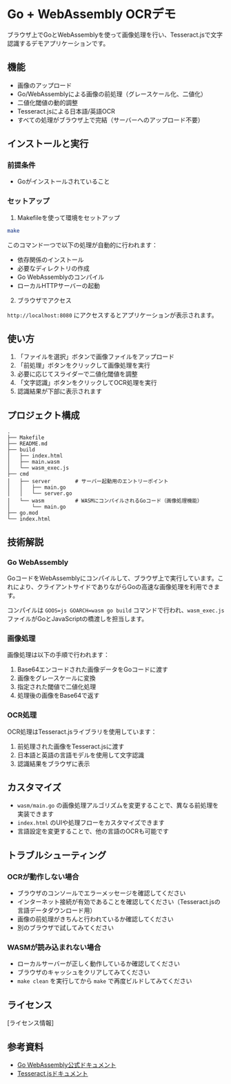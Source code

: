 # Go + WebAssembly OCRデモ

ブラウザ上でGoとWebAssemblyを使って画像処理を行い、Tesseract.jsで文字認識するデモアプリケーションです。

## 機能

- 画像のアップロード
- Go/WebAssemblyによる画像の前処理（グレースケール化、二値化）
- 二値化閾値の動的調整
- Tesseract.jsによる日本語/英語OCR
- すべての処理がブラウザ上で完結（サーバーへのアップロード不要）

## インストールと実行

### 前提条件

- Goがインストールされていること

### セットアップ

1. Makefileを使って環境をセットアップ

```bash
make
```

このコマンド一つで以下の処理が自動的に行われます：
- 依存関係のインストール
- 必要なディレクトリの作成
- Go WebAssemblyのコンパイル
- ローカルHTTPサーバーの起動

2. ブラウザでアクセス

`http://localhost:8080` にアクセスするとアプリケーションが表示されます。

## 使い方

1. 「ファイルを選択」ボタンで画像ファイルをアップロード
2. 「前処理」ボタンをクリックして画像処理を実行
3. 必要に応じてスライダーで二値化閾値を調整
4. 「文字認識」ボタンをクリックしてOCR処理を実行
5. 認識結果が下部に表示されます

## プロジェクト構成

```
.
├── Makefile
├── README.md
├── build
│   ├── index.html
│   ├── main.wasm
│   └── wasm_exec.js
├── cmd
│   ├── server        # サーバー起動用のエントリーポイント
│   │   ├── main.go
│   │   └── server.go
│   └── wasm          # WASMにコンパイルされるGoコード（画像処理機能）
│       └── main.go
├── go.mod
└── index.html
```

## 技術解説

### Go WebAssembly

GoコードをWebAssemblyにコンパイルして、ブラウザ上で実行しています。これにより、クライアントサイドでありながらGoの高速な画像処理を利用できます。

コンパイルは `GOOS=js GOARCH=wasm go build` コマンドで行われ、`wasm_exec.js` ファイルがGoとJavaScriptの橋渡しを担当します。

### 画像処理

画像処理は以下の手順で行われます：

1. Base64エンコードされた画像データをGoコードに渡す
2. 画像をグレースケールに変換
3. 指定された閾値で二値化処理
4. 処理後の画像をBase64で返す

### OCR処理

OCR処理はTesseract.jsライブラリを使用しています：

1. 前処理された画像をTesseract.jsに渡す
2. 日本語と英語の言語モデルを使用して文字認識
3. 認識結果をブラウザに表示

## カスタマイズ

- `wasm/main.go` の画像処理アルゴリズムを変更することで、異なる前処理を実装できます
- `index.html` のUIや処理フローをカスタマイズできます
- 言語設定を変更することで、他の言語のOCRも可能です

## トラブルシューティング

### OCRが動作しない場合

- ブラウザのコンソールでエラーメッセージを確認してください
- インターネット接続が有効であることを確認してください（Tesseract.jsの言語データダウンロード用）
- 画像の前処理がきちんと行われているか確認してください
- 別のブラウザで試してみてください

### WASMが読み込まれない場合

- ローカルサーバーが正しく動作しているか確認してください
- ブラウザのキャッシュをクリアしてみてください
- `make clean` を実行してから `make` で再度ビルドしてみてください

## ライセンス

[ライセンス情報]

## 参考資料

- [Go WebAssembly公式ドキュメント](https://golang.org/doc/go1.11#wasm)
- [Tesseract.jsドキュメント](https://github.com/naptha/tesseract.js)

